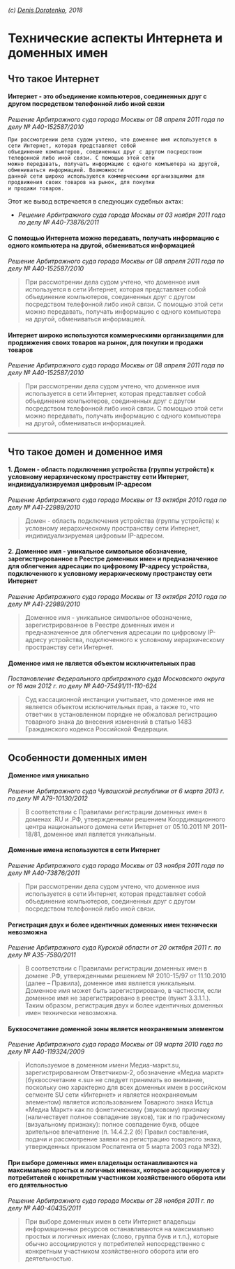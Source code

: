 *(c) [Denis Dorotenko](http://linkedin.com/in/dorotenko/), 2018*

# Технические аспекты Интернета и доменных имен

## Что такое Интернет

#### Интернет - это объединение компьютеров, соединенных друг с другом посредством телефонной либо иной связи

*Решение Арбитражного суда города Москвы от 08 апреля 2011 года по делу № А40-152587/2010*
```
При рассмотрении дела судом учтено, что доменное имя используется в сети Интернет, которая представляет собой 
объединение компьютеров, соединенных друг с другом посредством телефонной либо иной связи. С помощью этой сети 
можно передавать, получать информацию с одного компьютера на другой, обмениваться информацией. Возможности 
данной сети широко используются коммерческими организациями для продвижения своих товаров на рынок, для покупки 
и продажи товаров.
```

Этот же вывод встречается в следующих судебных актах:

* *Решение Арбитражного суда города Москвы от 03 ноября 2011 года по делу № А40-73876/2011*



#### С помощью Интернета можно передавать, получать информацию с одного компьютера на другой, обмениваться информацией
*Решение Арбитражного суда города Москвы от 08 апреля 2011 года по делу № А40-152587/2010*
> При рассмотрении дела судом учтено, что доменное имя используется в сети Интернет, которая представляет собой объединение компьютеров, соединенных друг с другом посредством телефонной либо иной связи. С помощью этой сети можно передавать, получать информацию с одного компьютера на другой, обмениваться информацией.

#### Интернет широко используются коммерческими организациями для продвижения своих товаров на рынок, для покупки и продажи товаров
*Решение Арбитражного суда города Москвы от 08 апреля 2011 года по делу № А40-152587/2010*
> При рассмотрении дела судом учтено, что доменное имя используется в сети Интернет, которая представляет собой объединение компьютеров, соединенных друг с другом посредством телефонной либо иной связи. С помощью этой сети можно передавать, получать информацию с одного компьютера на другой, обмениваться информацией.

----


## Что такое домен и доменное имя

#### 1.	Домен - область подключения устройства (группы устройств) к условному иерархическому пространству сети Интернет, индивидуализируемая цифровым IP-адресом
*Решение Арбитражного суда города Москвы от 13 октября 2010 года по делу № А41-22989/2010*
> Домен - область подключения устройства (группы устройств) к условному иерархическому пространству сети Интернет, индивидуализируемая цифровым IP-адресом.

#### 2.	Доменное имя - уникальное символьное обозначение, зарегистрированное в Реестре доменных имен и предназначенное для облегчения адресации по цифровому IP-адресу устройства, подключенного к условному иерархическому пространству сети Интернет
*Решение Арбитражного суда города Москвы от 13 октября 2010 года по делу № А41-22989/2010*
> Доменное имя - уникальное символьное обозначение, зарегистрированное в Реестре доменных имен и предназначенное для облегчения адресации по цифровому IP-адресу устройства, подключенного к условному иерархическому пространству сети Интернет.

#### Доменное имя не является объектом исключительных прав
*Постановление Федерального арбитражного суда Московского округа от 16 мая 2012 г. по делу № А40-75491/11-110-624*
> Суд кассационной инстанции учитывает, что доменное имя не является объектом исключительных прав, а также то, что ответчик в установленном порядке не обжаловал регистрацию товарного знака до внесения изменений в статью 1483 Гражданского кодекса Российской Федерации.

----


## Особенности доменных имен

#### Доменное имя уникально
*Решение Арбитражного суда Чувашской республики от 6 марта 2013 г. по делу № А79-10130/2012*
> В соответствии с Правилами регистрации доменных имен в доменах .RU и .РФ, утвержденными решением Координационного центра национального домена сети Интернет от 05.10.2011 № 2011-18/81, доменное имя является уникальным.

#### Доменные имена используются в сети Интернет
*Решение Арбитражного суда города Москвы от 03 ноября 2011 года по делу № А40-73876/2011*
> При рассмотрении дела судом учтено, что доменное имя используется в сети Интернет, которая представляет собой объединение компьютеров, соединенных друг с другом посредством телефонной либо иной связи.

#### Регистрация двух и более идентичных доменных имен технически невозможна
*Решение Арбитражного суда Курской области от 20 октября 2011 г. по делу № А35-7580/2011*
> В соответствии с Правилами регистрации доменных имен в домене .РФ, утвержденными решением № 2010-15/97 от 11.10.2010 (далее – Правила), доменное имя является уникальным. Доменное имя может быть зарегистрировано, в частности, если доменное имя не зарегистрировано в реестре (пункт 3.3.1.1.). 
Таким образом, регистрация двух и более идентичных доменных имен технически невозможна.

#### Буквосочетание доменной зоны является неохраняемым элементом
*Решение Арбитражного суда города Москвы от 09 марта 2010 года по делу № А40-119324/2009*
> Используемое в доменном имени Медиа-маркт.su, зарегистрированном Ответчиком-2, обозначение «Медиа маркт» (буквосочетание «.su» не следует принимать во внимание, поскольку оно характерно для всех доменных имен в российском сегменте SU сети «Интернет» и является неохраняемым элементом) является использованием Товарного знака Истца «Медиа Маркт» как по фонетическому (звуковому) признаку (наличествует полное совпадение звуков), так и по графическому (визуальному признаку): полное совпадение букв, общее зрительное впечатление (п. 14.4.2.2 (б) Правил составления, подачи и рассмотрение заявки на регистрацию товарного знака, утвержденных приказом Роспатента от 5 марта 2003 года №32).

#### При выборе доменных имен владельцы останавливаются на максимально простых и логичных именах, которые ассоциируются у потребителей с конкретным участником хозяйственного оборота или его деятельностью
*Решение Арбитражного суда города Москвы от 28 ноября 2011 г. по делу № А40-40435/2011*
> При выборе доменных имен в сети Интернет владельцы информационных ресурсов останавливаются на максимально простых и логичных именах (слово, группа букв и т.п.), которые обычно ассоциируются у потребителей непосредственно с конкретным участником хозяйственного оборота или его деятельностью.
